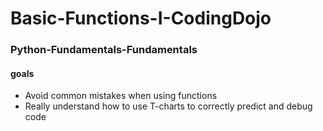# Basic-Functions-I-CodingDojo
### Python-Fundamentals-Fundamentals
#### goals
* Avoid common mistakes when using functions
* Really understand how to use T-charts to correctly predict and debug code
